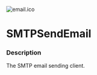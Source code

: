 ![email.ico](./EmailClient/Images/email.ico)

# SMTPSendEmail

### Description

The SMTP email sending client.
